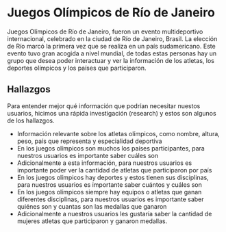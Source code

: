 # Juegos Olímpicos de Río de Janeiro

Juegos Olímpicos de Río de Janeiro, fueron un evento multideportivo
internacional, celebrado en la ciudad de Río de Janeiro, Brasil. La elección de
Río marcó la primera vez que se realiza en un país sudamericano. Este evento
tuvo gran acogida a nivel mundial, de todas estas personas hay un grupo que
desea poder interactuar y ver la información de los atletas, los deportes
olímpicos y los países que participaron.

## Hallazgos

Para entender mejor qué información que podrían necesitar nuestos usuarios,
hicimos una rápida investigación (research) y estos son algunos de los
hallazgos.

- Información relevante sobre los atletas olímpicos, como nombre, altura, peso,
  país que representa y especialidad deportiva
- En los juegos olímpicos son muchos los países participantes, para nuestros
  usuarios es importante saber cuáles son
- Adicionalmente a esta información, para nuestros usuarios es importante poder
  ver la cantidad de atletas que participaron por país
- En los juegos olímpicos hay deportes y estos tienen sus disciplinas, para
  nuestros usuarios es importante saber cuántos y cuáles son
- En los juegos olímpicos siempre hay equipos o atletas que ganan diferentes
  disciplinas, para nuestros usuarios es importante saber quiénes son y cuantas
  son las medallas que ganaron
- Adicionalmente a nuestros usuarios les gustaría saber la cantidad de mujeres
  atletas que participaron y ganaron medallas.
